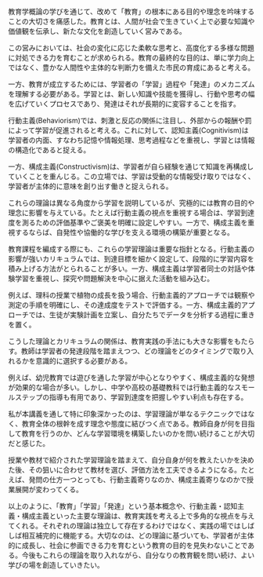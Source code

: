 教育学概論の学びを通じて、改めて「教育」の根本にある目的や理念を吟味することの大切さを痛感した。教育とは、人間が社会で生きていく上で必要な知識や価値観を伝承し、新たな文化を創造していく営みである。

この営みにおいては、社会の変化に応じた柔軟な思考と、高度化する多様な問題に対処できる力を育むことが求められる。教育の最終的な目的は、単に学力向上ではなく、豊かな人間性や主体的な判断力を備えた市民の育成にあると考える。

一方、教育が成立するためには、学習者の「学習」過程や「発達」のメカニズムを理解する必要がある。学習とは、新しい知識や技能を獲得し、行動や思考の幅を広げていくプロセスであり、発達はそれが長期的に変容することを指す。

行動主義(Behaviorism)では、刺激と反応の関係に注目し、外部からの報酬や罰によって学習が促進されると考える。これに対して、認知主義(Cognitivism)は学習者の内面、すなわち記憶や情報処理、思考過程などを重視し、学習とは情報の構造化であると捉える。

一方、構成主義(Constructivism)は、学習者が自ら経験を通じて知識を再構成していくことを重んじる。この立場では、学習は受動的な情報受け取りではなく、学習者が主体的に意味を創り出す働きと捉えられる。

これらの理論は異なる角度から学習を説明しているが、究極的には教育の目的や理念に影響を与えている。たとえば行動主義の視点を重視する場合は、学習到達度を測るための評価基準やご褒美を明確に設定しやすい。一方で、構成主義を重視するならば、自発性や協働的な学びを支える環境の構築が重要となる。

教育課程を編成する際にも、これらの学習理論は重要な指針となる。行動主義の影響が強いカリキュラムでは、到達目標を細かく設定して、段階的に学習内容を積み上げる方法がとられることが多い。一方、構成主義は学習者同士の対話や体験学習を重視し、探究や問題解決を中心に据えた活動を組み込む。

例えば、理科の授業で植物の成長を扱う場合、行動主義的アプローチでは観察や測定の手順を明確にし、その達成度をテストで評価する。一方、構成主義的アプローチでは、生徒が実験計画を立案し、自分たちでデータを分析する過程に重きを置く。

こうした理論とカリキュラムの関係は、教育実践の手法にも大きな影響をもたらす。教師は学習者の発達段階を踏まえつつ、どの理論をどのタイミングで取り入れるかを意識的に選択する必要がある。

例えば、幼児教育では遊びを通した学習が中心となりやすく、構成主義的な発想が効果的な場合が多い。しかし、中学や高校の基礎教科では行動主義的なスモールステップの指導も有用であり、学習到達度を把握しやすい利点も存在する。

私が本講義を通して特に印象深かったのは、学習理論が単なるテクニックではなく、教育全体の根幹を成す理念や態度に結びつく点である。教師自身が何を目指して教育を行うのか、どんな学習環境を構築したいのかを問い続けることが大切だと感じた。

授業や教材で紹介された学習理論を踏まえて、自分自身が何を教えたいかを決めた後、その狙いに合わせて教材を選び、評価方法を工夫できるようになる。たとえば、発問の仕方一つとっても、行動主義寄りなのか、構成主義寄りなのかで授業展開が変わってくる。

以上のように、「教育」「学習」「発達」という基本概念や、行動主義・認知主義・構成主義といった主要な理論は、教育実践を考える上で多角的な視点を与えてくれる。それぞれの理論は独立して存在するわけではなく、実践の場ではしばしば相互補完的に機能する。大切なのは、どの理論に基づいても、学習者が主体的に成長し、社会に参画できる力を育むという教育の目的を見失わないことである。今後もこれらの理論を取り入れながら、自分なりの教育観を問い続け、よい学びの場を創造していきたい。